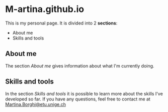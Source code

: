 # M-artina.github.io

This is my personal page. It is divided into 2 **sections**: 
- About me
- Skills and tools 
## About me
The section *About me* gives information about what I'm currently doing. 
## Skills and tools
In the section *Skills and tools* it is possible to learn more about the skills I've developed so far.
If you have any questions, feel free to contact me at <Martina.Borghi@etu.unige.ch>
